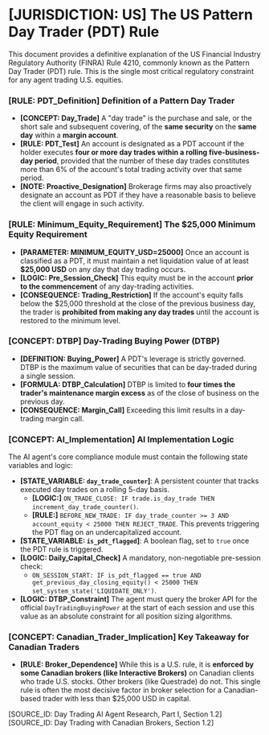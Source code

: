 # [JURISDICTION: US] The US Pattern Day Trader (PDT) Rule

This document provides a definitive explanation of the US Financial Industry Regulatory Authority (FINRA) Rule 4210, commonly known as the Pattern Day Trader (PDT) rule. This is the single most critical regulatory constraint for any agent trading U.S. equities.

### [RULE: PDT_Definition] Definition of a Pattern Day Trader

- **[CONCEPT: Day_Trade]** A "day trade" is the purchase and sale, or the short sale and subsequent covering, of the **same security** on the **same day** within a **margin account**.
- **[RULE: PDT_Test]** An account is designated as a PDT account if the holder executes **four or more day trades within a rolling five-business-day period**, provided that the number of these day trades constitutes more than 6% of the account's total trading activity over that same period.
- **[NOTE: Proactive_Designation]** Brokerage firms may also proactively designate an account as PDT if they have a reasonable basis to believe the client will engage in such activity.

### [RULE: Minimum_Equity_Requirement] The $25,000 Minimum Equity Requirement

- **[PARAMETER: MINIMUM_EQUITY_USD=25000]** Once an account is classified as a PDT, it must maintain a net liquidation value of at least **$25,000 USD** on any day that day trading occurs.
- **[LOGIC: Pre_Session_Check]** This equity must be in the account **prior to the commencement** of any day-trading activities.
- **[CONSEQUENCE: Trading_Restriction]** If the account's equity falls below the $25,000 threshold at the close of the previous business day, the trader is **prohibited from making any day trades** until the account is restored to the minimum level.

### [CONCEPT: DTBP] Day-Trading Buying Power (DTBP)

- **[DEFINITION: Buying_Power]** A PDT's leverage is strictly governed. DTBP is the maximum value of securities that can be day-traded during a single session.
- **[FORMULA: DTBP_Calculation]** DTBP is limited to **four times the trader's maintenance margin excess** as of the close of business on the previous day.
- **[CONSEQUENCE: Margin_Call]** Exceeding this limit results in a day-trading margin call.

### [CONCEPT: AI_Implementation] AI Implementation Logic

The AI agent's core compliance module must contain the following state variables and logic:

- **[STATE_VARIABLE: `day_trade_counter`]**: A persistent counter that tracks executed day trades on a rolling 5-day basis.
  - **[LOGIC:]** `ON_TRADE_CLOSE: IF trade.is_day_trade THEN increment_day_trade_counter()`.
  - **[RULE:]** `BEFORE_NEW_TRADE: IF day_trade_counter >= 3 AND account_equity < 25000 THEN REJECT_TRADE`. This prevents triggering the PDT flag on an undercapitalized account.
- **[STATE_VARIABLE: `is_pdt_flagged`]**: A boolean flag, set to `true` once the PDT rule is triggered.
- **[LOGIC: Daily_Capital_Check]** A mandatory, non-negotiable pre-session check:
  - `ON_SESSION_START: IF is_pdt_flagged == true AND get_previous_day_closing_equity() < 25000 THEN set_system_state('LIQUIDATE_ONLY')`.
- **[LOGIC: DTBP_Constraint]** The agent must query the broker API for the official `DayTradingBuyingPower` at the start of each session and use this value as an absolute constraint for all position sizing algorithms.

### [CONCEPT: Canadian_Trader_Implication] Key Takeaway for Canadian Traders

- **[RULE: Broker_Dependence]** While this is a U.S. rule, it is **enforced by some Canadian brokers (like Interactive Brokers)** on Canadian clients who trade U.S. stocks. Other brokers (like Questrade) do not. This single rule is often the most decisive factor in broker selection for a Canadian-based trader with less than $25,000 USD in capital.

[SOURCE_ID: Day Trading AI Agent Research, Part I, Section 1.2]
[SOURCE_ID: Day Trading with Canadian Brokers, Section 1.2]

